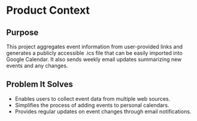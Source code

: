 # Product Context

## Purpose
This project aggregates event information from user-provided links and generates a publicly accessible .ics file that can be easily imported into Google Calendar. It also sends weekly email updates summarizing new events and any changes.

## Problem It Solves
- Enables users to collect event data from multiple web sources.
- Simplifies the process of adding events to personal calendars.
- Provides regular updates on event changes through email notifications.
